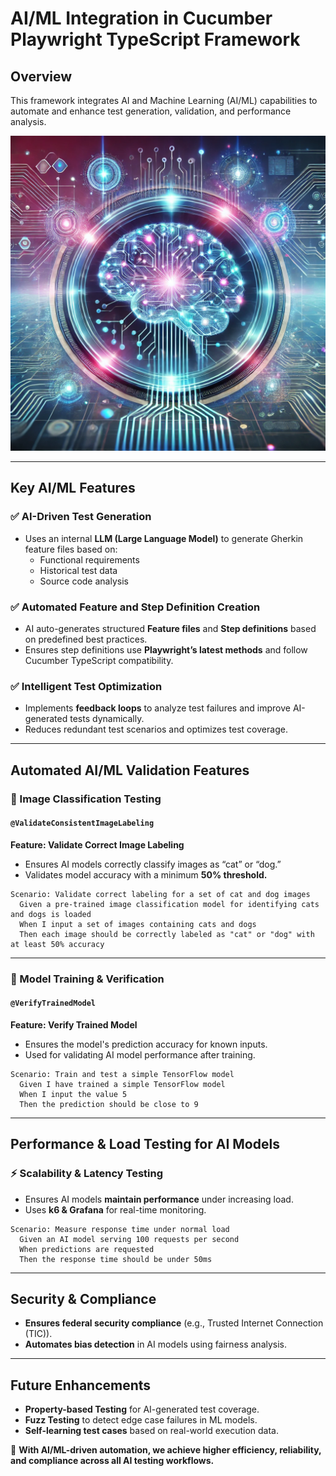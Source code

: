 # AI/ML Integration in Cucumber Playwright TypeScript Framework

## Overview
This framework integrates AI and Machine Learning (AI/ML) capabilities to automate and enhance test generation, validation, and performance analysis.

![AI/ML Workflow](images/AI-ML.png)

---


## **Key AI/ML Features**
### ✅ AI-Driven Test Generation
- Uses an internal **LLM (Large Language Model)** to generate Gherkin feature files based on:
  - Functional requirements
  - Historical test data
  - Source code analysis

### ✅ Automated Feature and Step Definition Creation
- AI auto-generates structured **Feature files** and **Step definitions** based on predefined best practices.
- Ensures step definitions use **Playwright’s latest methods** and follow Cucumber TypeScript compatibility.

### ✅ Intelligent Test Optimization
- Implements **feedback loops** to analyze test failures and improve AI-generated tests dynamically.
- Reduces redundant test scenarios and optimizes test coverage.

---

## **Automated AI/ML Validation Features**
### 📌 Image Classification Testing
#### `@ValidateConsistentImageLabeling`
**Feature: Validate Correct Image Labeling**
- Ensures AI models correctly classify images as “cat” or “dog.”
- Validates model accuracy with a minimum **50% threshold.**

```gherkin
Scenario: Validate correct labeling for a set of cat and dog images
  Given a pre-trained image classification model for identifying cats and dogs is loaded
  When I input a set of images containing cats and dogs
  Then each image should be correctly labeled as "cat" or "dog" with at least 50% accuracy
```

---

### 📌 Model Training & Verification
#### `@VerifyTrainedModel`
**Feature: Verify Trained Model**
- Ensures the model's prediction accuracy for known inputs.
- Used for validating AI model performance after training.

```gherkin
Scenario: Train and test a simple TensorFlow model
  Given I have trained a simple TensorFlow model
  When I input the value 5
  Then the prediction should be close to 9
```

---

## **Performance & Load Testing for AI Models**
### ⚡ Scalability & Latency Testing
- Ensures AI models **maintain performance** under increasing load.
- Uses **k6 & Grafana** for real-time monitoring.

```gherkin
Scenario: Measure response time under normal load
  Given an AI model serving 100 requests per second
  When predictions are requested
  Then the response time should be under 50ms
```
---

## **Security & Compliance**
- **Ensures federal security compliance** (e.g., Trusted Internet Connection (TIC)).
- **Automates bias detection** in AI models using fairness analysis.

---

## **Future Enhancements**
- **Property-based Testing** for AI-generated test coverage.
- **Fuzz Testing** to detect edge case failures in ML models.
- **Self-learning test cases** based on real-world execution data.

🚀 **With AI/ML-driven automation, we achieve higher efficiency, reliability, and compliance across all AI testing workflows.**
